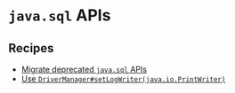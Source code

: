 # `java.sql` APIs

## Recipes

* [Migrate deprecated `java.sql` APIs](/reference/recipes/java/migrate/sql/javasqlapis.md)
* [Use `DriverManager#setLogWriter(java.io.PrintWriter)`](/reference/recipes/java/migrate/sql/migratedrivermanagersetlogstream.md)


